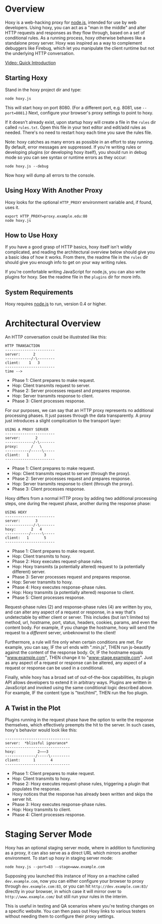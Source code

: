 Overview
========

Hoxy is a web-hacking proxy for [node.js](http://nodejs.org/), intended for use by web developers. Using hoxy, you can act as a "man in the middle" and alter HTTP requests and responses as they flow through, based on a set of conditional rules. As a running process, hoxy otherwise behaves like a standalone proxy server. Hoxy was inspired as a way to complement debuggers like Firebug, which let you manipulate the client runtime but not the underlying HTTP conversation.

[Video: Quick Introduction](http://www.youtube.com/watch?v=2YLfBTrVgZU)

Starting Hoxy
---------------

Stand in the hoxy project dir and type:

    node hoxy.js

This will start hoxy on port 8080. (For a different port, e.g. 8081, use `--port=8081`.) Next, configure your browser's proxy settings to point to hoxy.

If it doesn't already exist, upon startup hoxy will create a file in the `rules` dir called `rules.txt`. Open this file in your text editor and edit/add rules as needed. There's no need to restart hoxy each time you save the rules file.

Note: hoxy catches as many errors as possible in an effort to stay running. By default, error messages are suppressed. If you're writing rules or developing plugins (or developing hoxy itself), you should run in debug mode so you can see syntax or runtime errors as they occur:

    node hoxy.js --debug

Now hoxy will dump all errors to the console.

Using Hoxy With Another Proxy
-----------------------------------------------

Hoxy looks for the optional `HTTP_PROXY` environment variable and, if found, uses it.

    export HTTP_PROXY=proxy.example.edu:80
    node hoxy.js

How to Use Hoxy
---------------

If you have a good grasp of HTTP basics, hoxy itself isn't wildly complicated, and reading the architectural overview below should give you a basic idea of how it works. From there, the readme file in the `rules` dir should give you enough info to get on your way writing rules.

If you're comfortable writing JavaScript for node.js, you can also write plugins for hoxy. See the readme file in the `plugins` dir for more info.

System Requirements
--------------------

Hoxy requires [node.js](http://nodejs.org/) to run, version 0.4 or higher.

Architectural Overview
======================

An HTTP conversation could be illustrated like this:

    HTTP TRANSACTION
    -----------------------
    server:      2
    ------------/-\--------
    client:    1   3
    -----------------------
    time -->

* Phase 1: Client prepares to make request.
* Hop: Client transmits request to server.
* Phase 2: Server processes request and prepares response.
* Hop: Server transmits response to client.
* Phase 3: Client processes response.

For our purposes, we can say that an HTTP proxy represents no additional processing phases. It just passes through the data transparently. A proxy just introduces a slight complication to the transport layer:

    USING A PROXY SERVER
    -----------------------
    server:       2
    -------------/-\-------
    proxy:      /   \
    -----------/-----\-----
    client:   1       3
    -----------------------

* Phase 1: Client prepares to make request.
* Hop: Client transmits request to server (through the proxy).
* Phase 2: Server processes request and prepares response.
* Hop: Server transmits response to client (through the proxy).
* Phase 3: Client processes response.

Hoxy differs from a normal HTTP proxy by adding two additional processing steps, one during the request phase, another during the response phase:

    USING HOXY
    -----------------------
    server:       3
    -------------/-\-------
    hoxy:       2   4
    -----------/-----\-----
    client:   1       5
    -----------------------

* Phase 1: Client prepares to make request.
* Hop: Client transmits to hoxy.
* Phase 2: Hoxy executes request-phase rules.
* Hop: Hoxy transmits (a potentially altered) request to (a potentially different) server.
* Phase 3: Server processes request and prepares response.
* Hop: Server transmits to hoxy.
* Phase 4: Hoxy executes response-phase rules.
* Hop: Hoxy transmits (a potentially altered) response to client.
* Phase 5: Client processes response.

Request-phase rules (2) and response-phase rules (4) are written by you, and can alter any aspect of a request or response, in a way that's undetectable by either client or server. This includes (but isn't limited to) method, url, hostname, port, status, headers, cookies, params, and even the content body. For example, if you change the hostname, hoxy will send the request to a *different* server, unbeknownst to the client!

Furthermore, a rule will fire only when certain conditions are met. For example, you can say, IF the url ends with ".min.js", THEN run js-beautify against the content of the response body. Or, IF the hostname equals "www.example.com", THEN change it to "www-stage.example.com". Just as any aspect of a request or response can be altered, any aspect of a request or response can be used in a conditional.

Finally, while hoxy has a broad set of out-of-the-box capabilities, its plugin API allows developers to extend it in arbitrary ways. Plugins are written in JavaScript and invoked using the same conditional logic described above. For example, IF the content type is "text/html", THEN run the foo plugin.

A Twist in the Plot
-------------------

Plugins running in the request phase have the option to write the response themselves, which effectively preempts the hit to the server. In such cases, hoxy's behavior would look like this:

    ------------------------------
    server:  *blissful ignorance*
    ------------------------------
    hoxy:          2———3
    --------------/-----\---------
    client:      1       4
    ------------------------------

* Phase 1: Client prepares to make request.
* Hop: Client transmits to hoxy.
* Phase 2: Hoxy executes request-phase rules, triggering a plugin that populates the response.
* Hoxy notices that the response has already been written and skips the server hit.
* Phase 3: Hoxy executes response-phase rules.
* Hop: Hoxy transmits to client.
* Phase 4: Client processes response.

Staging Server Mode
===================

Hoxy has an optional staging server mode, where in addition to functioning as a proxy, it can also serve as a direct URL which mirrors another environment. To start up hoxy in staging server mode:

    node hoxy.js --port=83 --stage=www.example.com

Supposing you launched this instance of Hoxy on a machine called `dev.example.com`, now you can either configure your browser to proxy through `dev.example.com:83`, or you can hit `http://dev.example.com:83/` directly in your browser, in which case it will mirror over to `http://www.example.com/` but still run your rules in the interim.

This is useful in testing and QA scenarios where you're testing changes on a specific website. You can then pass out Hoxy links to various testers without needing them to configure their proxy settings.
